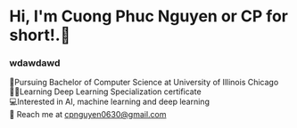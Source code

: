 # Hi, I'm Cuong Phuc Nguyen or CP for short!.👋 <br />

### wdawdawd <br />
🏫Pursuing Bachelor of Computer Science at University of Illinois Chicago <br />
🧑‍💻Learning Deep Learning Specialization certificate <br />
💻Interested in AI, machine learning and deep learning <br />
📨 Reach me at cpnguyen0630@gmail.com
